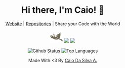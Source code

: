 <h1 align="center">Hi there, I'm Caio! 👋</h1>

<p align="center"><a href="http://caiodsa-lab.github.io">Website</a> | <a href="https://github.com/caiodsa-lab?tab=repositories">Repositories</a> | Share your Code with the World</p>
<p align="center">
  <img src="https://raw.githubusercontent.com/devicons/devicon/master/icons/gimp/gimp-plain.svg" width="40" height="40" alt="Github Status">
  <img src="https://img.shields.io/github/followers/caiodsa-lab?style=for-the-badge">
  <img src="https://img.shields.io/github/stars/caiodsa-lab?style=for-the-badge">
</p>

<p align="center">
  <img src="https://github-readme-stats.vercel.app/api?username=caiodsa-lab&show_icons=true&include_all_commits=true&count_privates=true" alt="Github Status">
  <img src="https://github-readme-stats.vercel.app/api/top-langs/?username=caiodsa-lab&langs_count=10&layout=compact" alt="Top Languages">
</p>

<p align="center">Made With <3 By <a href="https://github.com/caiodsa-lab">Caio Da Silva A.</a></p>

